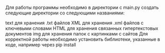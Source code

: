 Для работы программы необходимо в директории с main.py создать следующие директории со следующими названиями:

text для хранения .txt файлов
XML для хранения .xml файлов с ключевыми словами
HTML для хранения связанных гипертекстовых документов
img для хранения папок с картинками с сайтов
Для корректной работы необходимо установить библиотеки, указанные в коде, например через pip install
